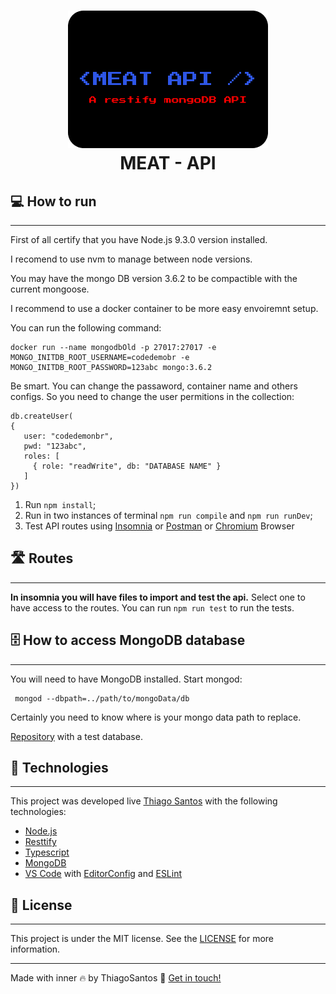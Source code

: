 <h1 align="center">
    <img alt="MEAT API" src="./assets/imgs/Logo.png" />
    <br>
    MEAT - API
</h1>

## 💻 How to run

---

First of all certify that you have Node.js 9.3.0 version installed.

I recomend to use nvm to manage between node versions.

You may have the mongo DB version 3.6.2 to be compactible with the current mongoose.

I recommend to use a docker container to be more easy envoiremnt setup.

You can run the following command:

```
docker run --name mongodbOld -p 27017:27017 -e MONGO_INITDB_ROOT_USERNAME=codedemobr -e MONGO_INITDB_ROOT_PASSWORD=123abc mongo:3.6.2

```

Be smart. You can change the passaword, container name and others configs. So you need to change the user permitions in the collection:

```
db.createUser(
{
   user: "codedemonbr",
   pwd: "123abc",
   roles: [
     { role: "readWrite", db: "DATABASE NAME" }
   ]
})

```

1. Run `npm install`;
2. Run in two instances of terminal `npm run compile` and `npm run runDev`;
3. Test API routes using [Insomnia][insomnia] or [Postman][postman] or [Chromium][chromium] Browser

## 🛣 Routes

---

**In insomnia you will have files to import and test the api.**
Select one to have access to the routes.
You can run `npm run test` to run the tests.

## 🗄️ How to access MongoDB database

---

You will need to have MongoDB installed. Start mongod:

```
 mongod --dbpath=../path/to/mongoData/db
```

Certainly you need to know where is your mongo data path to replace.

[Repository](#) with a test database.

## 🚀 Technologies

---

This project was developed live [Thiago Santos][linkedin] with the following technologies:

- [Node.js](https://nodejs.org/en/)
- [Resttify](http://restify.com/)
- [Typescript][ts]
- [MongoDB](https://www.mongodb.com/)
- [VS Code][vscode] with [EditorConfig][vceditconfig] and [ESLint][vceslint]

## 📝 License

---

This project is under the MIT license. See the [LICENSE][mit license] for more information.

---

Made with inner 🔥 by ThiagoSantos :wave: [Get in touch!][linkedin]

[ts]: https://www.typescriptlang.org
[vscode]: https://code.visualstudio.com/
[yarn]: https://yarnpkg.com/
[vceditconfig]: https://marketplace.visualstudio.com/items?itemName=EditorConfig.EditorConfig
[vceslint]: https://marketplace.visualstudio.com/items?itemName=dbaeumer.vscode-eslint
[linkedin]: https://www.linkedin.com/in/thiago-henrique-santos-256b948a/
[mit license]: https://mit-license.org/
[insomnia]: https://insomnia.rest/
[postman]: https://www.postman.com/
[chromium]: https://download-chromium.appspot.com/
